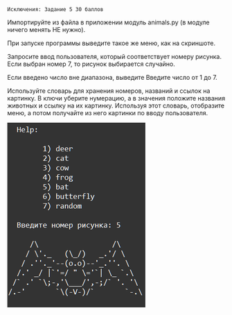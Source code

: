     Исключения: Задание 5 30 баллов
Импортируйте из файла в приложении модуль animals.py (в модуле ничего менять НЕ нужно).

При запуске программы выведите такое же меню, как на скриншоте.

Запросите ввод пользователя, который соответствует номеру рисунка. Если выбран номер 7, то рисунок выбирается случайно.

Если введено число вне диапазона, выведите Введите число от 1 до 7.

Используйте словарь для хранения номеров, названий и ссылок на картинку. В ключи уберите нумерацию, а в значения положите названия животных и ссылку на их картинку. Используя этот словарь, отобразите меню, а потом получайте из него картинки по вводу пользователя.

![img.png](img.png)